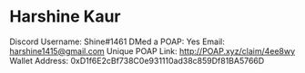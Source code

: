 # Harshine Kaur

Discord Username: Shine#1461
DMed a POAP: Yes
Email: harshine1415@gmail.com
Unique POAP Link: http://POAP.xyz/claim/4ee8wy
Wallet Address: 0xD1f6E2cBf738C0e931110ad38c859Df81BA5766D